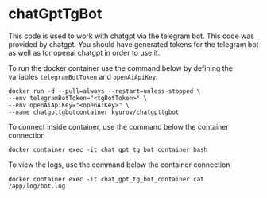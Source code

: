 # chatGptTgBot

This code is used to work with chatgpt via the telegram bot. This code was provided by chatgpt. You should have generated tokens for the telegram bot as well as for openai chatgpt in order to use it.

To run the docker container use the command below by defining the variables `telegramBotToken` and `openAiApiKey`:
```
docker run -d --pull=always --restart=unless-stopped \
--env telegramBotToken="<tgBotToken>" \
--env openAiApiKey="<openAiKey>" \
--name chatgpttgbotcontainer kyurov/chatgpttgbot
```


To connect inside container, use the command below the container connection

`docker container exec -it chat_gpt_tg_bot_container bash`


To view the logs, use the command below the container connection

`docker container exec -it chat_gpt_tg_bot_container cat /app/log/bot.log`
